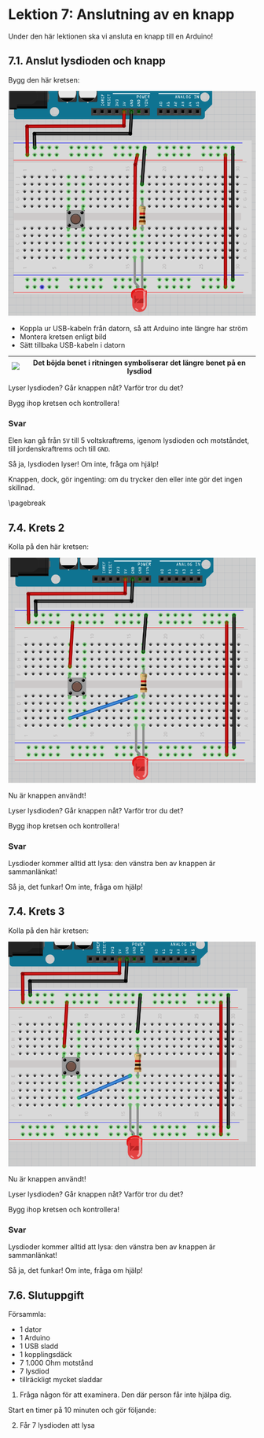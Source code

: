 # Lektion 7: Anslutning av en knapp

Under den här lektionen ska vi ansluta en knapp till en Arduino!

## 7.1. Anslut lysdioden och knapp

Bygg den här kretsen:

![](anslutning_av_en_knapp_1.png)

 * Koppla ur USB-kabeln från datorn, så att Arduino inte längre har ström
 * Montera kretsen enligt bild
 * Sätt tillbaka USB-kabeln i datorn

![](EmojiBowtie.png) | Det böjda benet i ritningen symboliserar det längre benet på en lysdiod
:-------------:|:----------------------------------------: 

Lyser lysdioden? Går knappen nåt? Varför tror du det?

Bygg ihop kretsen och kontrollera!

### Svar

Elen kan gå från `5V` till 5 voltskraftrems, igenom lysdioden och motståndet,
till jordenskraftrems och till `GND`.

Så ja, lysdioden lyser! Om inte, fråga om hjälp!

Knappen, dock, gör ingenting: om du trycker den eller inte gör det ingen skillnad.

\pagebreak

## 7.4. Krets 2

Kolla på den här kretsen:

![](anslutning_av_en_knapp_2.png)

Nu är knappen användt! 

Lyser lysdioden? Går knappen nåt? Varför tror du det?

Bygg ihop kretsen och kontrollera!

### Svar

Lysdioder kommer alltid att lysa: den vänstra ben av knappen är sammanlänkat!

Så ja, det funkar! Om inte, fråga om hjälp!


## 7.4. Krets 3

Kolla på den här kretsen:

![](anslutning_av_en_knapp_3.png)

Nu är knappen användt! 

Lyser lysdioden? Går knappen nåt? Varför tror du det?

Bygg ihop kretsen och kontrollera!

### Svar

Lysdioder kommer alltid att lysa: den vänstra ben av knappen är sammanlänkat!

Så ja, det funkar! Om inte, fråga om hjälp!





## 7.6. Slutuppgift

Försammla:

 * 1 dator
 * 1 Arduino
 * 1 USB sladd
 * 1 kopplingsdäck
 * 7 1.000 Ohm motstånd
 * 7 lysdiod
 * tillräckligt mycket sladdar

1. Fråga någon för att examinera. Den där person får inte hjälpa dig.

Start en timer på 10 minuten och gör följande:

2. Får 7 lysdioden att lysa
